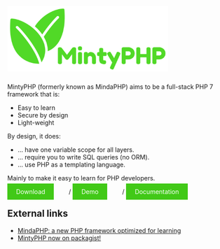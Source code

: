 <h1><img alt="MintyPHP" height="150" src="web/img/mintyphp_logo.png"></h1>

MintyPHP (formerly known as MindaPHP) aims to be a full-stack PHP 7 framework that is:

  - Easy to learn
  - Secure by design
  - Light-weight

By design, it does:

  - … have one variable scope for all layers.
  - … require you to write SQL queries (no ORM).
  - … use PHP as a templating language.

Mainly to make it easy to learn for PHP developers.

<a href='https://mintyphp.github.io/installation/' style="text-decoration: none; color: white; background-color: #41c917; padding: 10px 20px; margin-right: 30px;">Download</a> / 
<a href='http://maurits.server.nlware.com/' style="text-decoration: none; color: white; background-color: #41c917; padding: 10px 20px; margin-right: 30px;">Demo</a> / 
<a href='https://mintyphp.github.io/docs/' style="text-decoration: none; color: white; background-color: #41c917; padding: 10px 20px; margin-right: 30px;">Documentation</a>

## External links

- [MindaPHP: a new PHP framework optimized for learning](https://www.leaseweb.com/labs/2013/10/mindaphp-new-php-framework-optimized-learning/)
- [MintyPHP now on packagist!](https://tqdev.com/2018-mindaphp-now-on-packagist)
